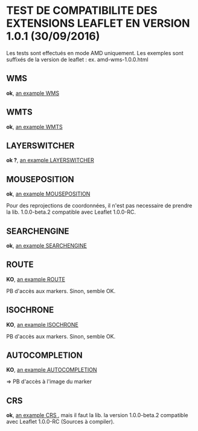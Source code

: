 # TEST DE COMPATIBILITE DES EXTENSIONS LEAFLET EN VERSION 1.0.1 (30/09/2016)

Les tests sont effectués en mode AMD uniquement.
Les exemples sont suffixés de la version de leaflet :
  ex. amd-wms-1.0.0.html

## WMS
**ok**, [an example WMS](WMS/amd-wms-1.0.0.html)

## WMTS
**ok**, [an example WMTS](WMTS/amd-wmts-1.0.0.html)

## LAYERSWITCHER
**ok ?**, [an example LAYERSWITCHER](LayerSwitcher/amd-default-1.0.0.html)

## MOUSEPOSITION
**ok**, [an example MOUSEPOSITION](MousePosition/amd-default-1.0.0.html)

Pour des reprojections de coordonnées, il n'est pas necessaire de prendre la lib. 1.0.0-beta.2 compatible avec Leaflet 1.0.0-RC.

## SEARCHENGINE
**ok**, [an example SEARCHENGINE](SearchEngine/amd-default-1.0.0.html)

## ROUTE
**KO**, [an example ROUTE](Route/amd-default-1.0.0.html)

PB d'accès aux markers. Sinon, semble OK.

## ISOCHRONE
**KO**, [an example ISOCHRONE](Iso/amd-default-1.0.0.html)

PB d'accès aux markers. Sinon, semble OK.

## AUTOCOMPLETION

**KO**, [an example AUTOCOMPLETION](AutoCompletion/amd-default-1.0.0.html)

=> PB d'accès à l'image du marker

## CRS
**ok**, [an example CRS ](CRS/amd-wmts-l93-1.0.0.html),
mais il faut la lib. la version 1.0.0-beta.2 compatible avec Leaflet 1.0.0-RC (Sources à compiler).
